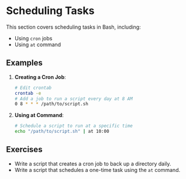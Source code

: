 # Scheduling Tasks

This section covers scheduling tasks in Bash, including:

- Using `cron` jobs
- Using `at` command

## Examples

1. **Creating a Cron Job**:
   ```bash
   # Edit crontab
   crontab -e
   # Add a job to run a script every day at 8 AM
   0 8 * * * /path/to/script.sh
   ```

2. **Using at Command**:
   ```bash
   # Schedule a script to run at a specific time
   echo "/path/to/script.sh" | at 10:00
   ```

## Exercises

- Write a script that creates a cron job to back up a directory daily.
- Write a script that schedules a one-time task using the `at` command.